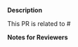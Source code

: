 **Description**

<!--
If this PR is related to an open issue, please mention the issue below.
-->

This PR is related to #


**Notes for Reviewers**

<!--
Thank you for contributing to Nighthawk! 

Please read contributing guidelines https://github.com/envoyproxy/nighthawk/blob/master/CONTRIBUTING.md by following the community's contribution conventions upfront, the review process will be accelerated and your PR merged more quickly.
-->